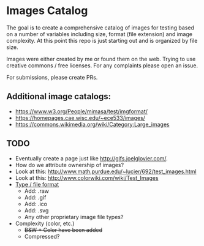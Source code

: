 # Images Catalog

The goal is to create a comprehensive catalog of images for testing based on a number of variables including size, format (file extension) and image complexity. At this point this repo is just starting out and is organized by file size.

Images were either created by me or found them on the web. Trying to use creative commons / free licenses. For any complaints please open an issue.

For submissions, please create PRs.

## Additional image catalogs:
  - https://www.w3.org/People/mimasa/test/imgformat/
  - https://homepages.cae.wisc.edu/~ece533/images/
  - https://commons.wikimedia.org/wiki/Category:Large_images

## TODO

- Eventually create a page just like http://gifs.joelglovier.com/.
- How do we attribute ownership of images?
- Look at this: http://www.math.purdue.edu/~lucier/692/test_images.html
- Look at this: http://www.colorwiki.com/wiki/Test_Images
- [Type / file format](https://en.wikipedia.org/wiki/Image_file_formats)
  - Add: .raw
  - Add: .gif
  - Add: .ico
  - Add: .svg
  - Any other proprietary image file types?
- Complexity (color, etc.)
  - ~~B&W + Color have been added~~
  - Compressed?
